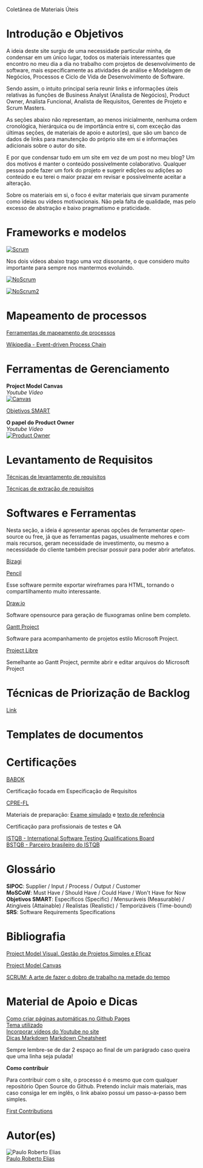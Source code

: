 Coletânea de Materiais Úteis

# Introdução e Objetivos

A ideia deste site surgiu de uma necessidade particular minha, de condensar em um único lugar, todos os materiais interessantes que encontro no meu dia a dia no trabalho com projetos de desenvolvimento de software, mais especificamente as atividades de análise e Modelagem de Negócios, Processos e Ciclo de Vida de Desenvolvimento de Software.  

Sendo assim, o intuito principal seria reunir links e informações úteis relativas às funções de Business Analyst (Analista de Negócios), Product Owner, Analista Funcional, Analista de Requisitos, Gerentes de Projeto e Scrum Masters.  

As seções abaixo não representam, ao menos inicialmente, nenhuma ordem cronológica, hierárquica ou de importância entre si, com exceção das últimas seções, de materiais de apoio e autor(es), que são um banco de dados de links para manutenção do próprio site em si e informações adicionais sobre o autor do site. 

E por que condensar tudo em um site em vez de um post no meu blog? Um dos motivos é manter o conteúdo possivelmente colaborativo. Qualquer pessoa pode fazer um fork do projeto e sugerir edições ou adições ao conteúdo e eu terei o maior prazar em revisar e possivelmente aceitar a alteração.

Sobre os materiais em si, o foco é evitar materiais que sirvam puramente como ideias ou vídeos motivacionais. Não pela falta de qualidade, mas pelo excesso de abstração e baixo pragmatismo e praticidade.

# Frameworks e modelos

[![Scrum](http://img.youtube.com/vi/s4thQcgLCqk/0.jpg)](http://www.youtube.com/watch?v=s4thQcgLCqk "Scrum") 

Nos dois vídeos abaixo trago uma voz dissonante, o que considero muito importante para sempre nos mantermos evoluindo.  

[![NoScrum](http://img.youtube.com/vi/xjjX3R2WuoM/0.jpg)](http://www.youtube.com/watch?v=xjjX3R2WuoM "NoScrum")  

[![NoScrum2](http://img.youtube.com/vi/6S94h3xSbnI/0.jpg)](https://www.youtube.com/watch?v=6S94h3xSbnI "NoScrum2")  

# Mapeamento de processos

[Ferramentas de mapeamento de processos](https://www.lecom.com.br/blog/ferramentas-para-mapear-processos/)

[Wikipedia - Event-driven Process Chain](https://en.wikipedia.org/wiki/Event-driven_process_chain)

# Ferramentas de Gerenciamento

**Project Model Canvas**  
_Youtube Vídeo_  
[![Canvas](http://img.youtube.com/vi/lNfHODEQ-c8/0.jpg)](http://www.youtube.com/watch?v=lNfHODEQ-c8 "Canvas")  

[Objetivos SMART](https://www.portal-gestao.com/artigos/6197-o-que-s%C3%A3o-objectivos-smart.html)

**O papel do Product Owner**  
_Youtube Vídeo_  
[![Product Owner](http://img.youtube.com/vi/7lhnYbmovb4/0.jpg)](http://www.youtube.com/watch?v=7lhnYbmovb4 "Product Owner")

# Levantamento de Requisitos

[Técnicas de levantamento de requisitos](https://www.devmedia.com.br/tecnicas-para-levantamento-de-requisitos/9151)

[Técnicas de extração de requisitos](https://www.tiespecialistas.com.br/tecnicas-de-extracao-de-requisitos/)

# Softwares e Ferramentas

Nesta seção, a ideia é apresentar apenas opções de ferramentar open-source ou free, já que as ferramentas pagas, usualmente mehores e com mais recursos, geram necessidade de investimento, ou mesmo a necessidade do cliente também precisar possuir para poder abrir artefatos.

[Bizagi](https://portal.bizagi.com//en/download-modeler-confirmation?dwl=d40fb20ffc91a0cbb20cb8f7c328a52ff42ff11d)

[Pencil](https://pencil.evolus.vn/)

Esse software permite exportar wireframes para HTML, tornando o compartilhamento muito interessante.  

[Draw.io](https://www.draw.io/)  

Software opensource para geração de fluxogramas online bem completo.  

[Gantt Project](https://www.ganttproject.biz/download/free)  

Software para acompanhamento de projetos estilo Microsoft Project.  

[Project Libre](https://www.projectlibre.com/product/projectlibre-open-source)  

Semelhante ao Gantt Project, permite abrir e editar arquivos do Microsoft Project

# Técnicas de Priorização de Backlog

[Link](https://imasters.com.br/devsecops/algumas-tecnicas-de-priorizacao-do-backlog)  

# Templates de documentos  

# Certificações

[BABOK](http://www.iiba.org.br/index.php/consultar/44-certificacao)

Certificação focada em Especificação de Requisitos

[CPRE-FL](https://www.abramti.org.br/abramti/certificacoes) 

Materiais de preparação: [Exame simulado](http://ibqts.com.br/uploads/conteudo/53/04-IREB_CPRE_FL_Exame%20Simulado_Set_BR_2012-Public_V1_4%20oficial%2020160712.pdf) e [texto de referência](https://www.abramti.org.br/sites/default/files/arquivos/ireb_cpre_syllabus_fl_pt.pdf)  

Certificação para profissionais de testes e QA

[ISTQB - International Software Testing Qualifications Board](https://www.istqb.org/certification-path-root/istqb-certification-product-portfolio.html)  
[BSTQB - Parceiro brasileiro do ISTQB](https://www.bstqb.org.br/sobre-certificacao)  

# Glossário

**SIPOC**: Supplier / Input / Process / Output / Customer  
**MoSCoW**: Must Have / Should Have / Could Have / Won't Have for Now  
**Objetivos SMART**: Específicos (Specific) / Mensuráveis (Measurable) / Atingíveis (Attainable) / Realistas (Realistic) / Temporizáveis (Time-bound)  
**SRS**: Software Requirements Specifications  

# Bibliografia

[Project Model Visual. Gestão de Projetos Simples e Eficaz](https://www.amazon.com.br/Visual-Project-Gest%C3%A3o-Projetos-Simples/dp/8547204989?tag=goog0ef-20&smid=A1ZZFT5FULY4LN&ascsubtag=go_729680143_34002717090_172477348789_aud-519888259198:pla-452222928197_c_)  

[Project Model Canvas](https://www.amazon.com.br/Project-model-Canvas-Finocchio-J%C3%BAnior/dp/8535274561?tag=goog0ef-20&smid=A1ZZFT5FULY4LN&ascsubtag=go_726685122_50066927923_242623737002_aud-519888259198:pla-590093322472_c_)  

[SCRUM: A arte de fazer o dobro de trabalho na metade do tempo](https://www.amazon.com.br/SCRUM-fazer-dobro-trabalho-metade-ebook/dp/B01N0QKCL5?tag=goog0ef-20&smid=A18CNA8NWQSYHH&ascsubtag=go_1366271959_58245915327_265589414315_pla-616317515735_c_)  

# Material de Apoio e Dicas

[Como criar páginas automáticas no Github Pages](https://nicolas-van.github.io/easy-markdown-to-github-pages/)  
[Tema utilizado](https://github.com/pages-themes/leap-day)  
[Incorporar vídeos do Youtube no site](http://embedyoutube.org/)  
[Dicas Markdown](https://blog.da2k.com.br/2015/02/08/aprenda-markdown/)
[Markdown Cheatsheet](https://github.com/adam-p/markdown-here/wiki/Markdown-Cheatsheet)

Sempre lembre-se de dar 2 espaço ao final de um parágrado caso queira que uma linha seja pulada!  

**Como contribuir**

Para contribuir com o site, o processo é o mesmo que com qualquer repositório Open Source do Github. Pretendo incluir mais materiais, mas caso consiga ler em inglês, o link abaixo possui um passo-a-passo bem simples.  

[First Contributions](https://github.com/PRElias/first-contributions)

# Autor(es)

![Paulo Roberto Elias](https://paulorobertoelias.com.br/img/profile.png)  
[Paulo Roberto Elias](https://paulorobertoelias.com.br)
